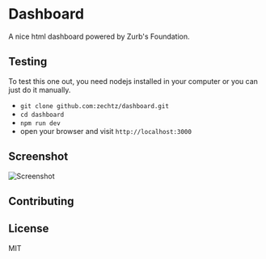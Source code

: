 # Dashboard 
A nice html dashboard powered by Zurb's Foundation. 

## Testing
To test this one out, you need nodejs installed in your computer or you can just do it manually.

- `git clone github.com:zechtz/dashboard.git`
- `cd dashboard`
- `npm run dev` 
- open your browser and visit `http://localhost:3000`

## Screenshot
![Screenshot]('assets/images/dashoard.png')

## Contributing

## License
MIT
